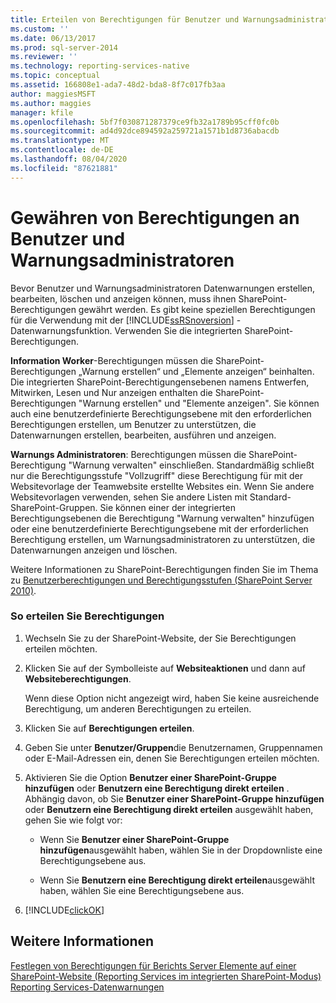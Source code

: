 ```yaml
---
title: Erteilen von Berechtigungen für Benutzer und Warnungsadministratoren | Microsoft-Dokumentation
ms.custom: ''
ms.date: 06/13/2017
ms.prod: sql-server-2014
ms.reviewer: ''
ms.technology: reporting-services-native
ms.topic: conceptual
ms.assetid: 166808e1-ada7-48d2-bda8-8f7c017fb3aa
author: maggiesMSFT
ms.author: maggies
manager: kfile
ms.openlocfilehash: 5bf7f030871287379ce9fb32a1789b95cff0fc0b
ms.sourcegitcommit: ad4d92dce894592a259721a1571b1d8736abacdb
ms.translationtype: MT
ms.contentlocale: de-DE
ms.lasthandoff: 08/04/2020
ms.locfileid: "87621881"
---
```

# <a name="grant-permissions-to-users-and-alerting-administrators"></a>Gewähren von Berechtigungen an Benutzer und Warnungsadministratoren
  Bevor Benutzer und Warnungsadministratoren Datenwarnungen erstellen, bearbeiten, löschen und anzeigen können, muss ihnen SharePoint-Berechtigungen gewährt werden. Es gibt keine speziellen Berechtigungen für die Verwendung mit der [!INCLUDE[ssRSnoversion](../includes/ssrsnoversion-md.md)] -Datenwarnungsfunktion. Verwenden Sie die integrierten SharePoint-Berechtigungen.  
  
 **Information Worker**-Berechtigungen müssen die SharePoint-Berechtigungen „Warnung erstellen“ und „Elemente anzeigen“ beinhalten. Die integrierten SharePoint-Berechtigungensebenen namens Entwerfen, Mitwirken, Lesen und Nur anzeigen enthalten die SharePoint-Berechtigungen "Warnung erstellen" und "Elemente anzeigen". Sie können auch eine benutzerdefinierte Berechtigungsebene mit den erforderlichen Berechtigungen erstellen, um Benutzer zu unterstützen, die Datenwarnungen erstellen, bearbeiten, ausführen und anzeigen.  
  
 **Warnungs Administratoren**: Berechtigungen müssen die SharePoint-Berechtigung "Warnung verwalten" einschließen. Standardmäßig schließt nur die Berechtigungsstufe "Vollzugriff" diese Berechtigung für mit der Websitevorlage der Teamwebsite erstellte Websites ein. Wenn Sie andere Websitevorlagen verwenden, sehen Sie andere Listen mit Standard-SharePoint-Gruppen. Sie können einer der integrierten Berechtigungsebenen die Berechtigung "Warnung verwalten" hinzufügen oder eine benutzerdefinierte Berechtigungsebene mit der erforderlichen Berechtigung erstellen, um Warnungsadministratoren zu unterstützen, die Datenwarnungen anzeigen und löschen.  
  
 Weitere Informationen zu SharePoint-Berechtigungen finden Sie im Thema zu [Benutzerberechtigungen und Berechtigungsstufen (SharePoint Server 2010)](https://technet.microsoft.com/library/cc721640.aspx).  
  
### <a name="to-grant-permissions"></a>So erteilen Sie Berechtigungen  
  
1.  Wechseln Sie zu der SharePoint-Website, der Sie Berechtigungen erteilen möchten.  
  
2.  Klicken Sie auf der Symbolleiste auf **Websiteaktionen** und dann auf **Websiteberechtigungen**.  
  
     Wenn diese Option nicht angezeigt wird, haben Sie keine ausreichende Berechtigung, um anderen Berechtigungen zu erteilen.  
  
3.  Klicken Sie auf **Berechtigungen erteilen**.  
  
4.  Geben Sie unter **Benutzer/Gruppen**die Benutzernamen, Gruppennamen oder E-Mail-Adressen ein, denen Sie Berechtigungen erteilen möchten.  
  
5.  Aktivieren Sie die Option **Benutzer einer SharePoint-Gruppe hinzufügen** oder **Benutzern eine Berechtigung direkt erteilen** . Abhängig davon, ob Sie **Benutzer einer SharePoint-Gruppe hinzufügen** oder **Benutzern eine Berechtigung direkt erteilen** ausgewählt haben, gehen Sie wie folgt vor:  
  
    -   Wenn Sie **Benutzer einer SharePoint-Gruppe hinzufügen**ausgewählt haben, wählen Sie in der Dropdownliste eine Berechtigungsebene aus.  
  
    -   Wenn Sie **Benutzern eine Berechtigung direkt erteilen**ausgewählt haben, wählen Sie eine Berechtigungsebene aus.  
  
6.  [!INCLUDE[clickOK](../includes/clickok-md.md)]  
  
## <a name="see-also"></a>Weitere Informationen  
 [Festlegen von Berechtigungen für Berichts Server Elemente auf einer SharePoint-Website &#40;Reporting Services im integrierten SharePoint-Modus&#41;](security/set-permissions-for-report-server-items-on-a-sharepoint-site.md)   
 [Reporting Services-Datenwarnungen](../ssms/agent/alerts.md)  
  
  
